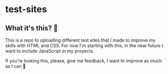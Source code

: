 # test-sites

## What it's this? 🤔

This is a repo to uploading different test sites that I made to improve my skills with HTML and CSS.
For now I'm starting with this, in the near future I want to include JavaScript in my proyects.

If you're looking this, please, give me feedback, I want to improve as much as I can 🤗

